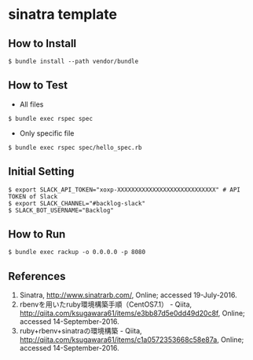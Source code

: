 # sinatra template

## How to Install

```
$ bundle install --path vendor/bundle
```

## How to Test

* All files

```
$ bundle exec rspec spec
```

* Only specific file

```
$ bundle exec rspec spec/hello_spec.rb
```

## Initial Setting

```
$ export SLACK_API_TOKEN="xoxp-XXXXXXXXXXXXXXXXXXXXXXXXXXXX" # API TOKEN of Slack
$ export SLACK_CHANNEL="#backlog-slack"
$ SLACK_BOT_USERNAME="Backlog"
```

## How to Run

```
$ bundle exec rackup -o 0.0.0.0 -p 8080
```

## References
1. Sinatra, http://www.sinatrarb.com/, Online; accessed 19-July-2016. 
2. rbenvを用いたruby環境構築手順（CentOS7.1） - Qiita, http://qiita.com/ksugawara61/items/e3bb87d5e0dd49d20c8f, Online; accessed 14-September-2016.
3. ruby+rbenv+sinatraの環境構築 - Qiita, http://qiita.com/ksugawara61/items/c1a0572353668c58e87a, Online; accessed 14-September-2016.

